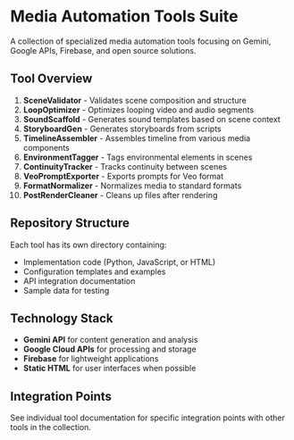 # Media Automation Tools Suite

A collection of specialized media automation tools focusing on Gemini, Google APIs, Firebase, and open source solutions.

## Tool Overview

1. **SceneValidator** - Validates scene composition and structure
2. **LoopOptimizer** - Optimizes looping video and audio segments
3. **SoundScaffold** - Generates sound templates based on scene context
4. **StoryboardGen** - Generates storyboards from scripts
5. **TimelineAssembler** - Assembles timeline from various media components
6. **EnvironmentTagger** - Tags environmental elements in scenes
7. **ContinuityTracker** - Tracks continuity between scenes
8. **VeoPromptExporter** - Exports prompts for Veo format
9. **FormatNormalizer** - Normalizes media to standard formats
10. **PostRenderCleaner** - Cleans up files after rendering

## Repository Structure

Each tool has its own directory containing:
- Implementation code (Python, JavaScript, or HTML)
- Configuration templates and examples
- API integration documentation
- Sample data for testing

## Technology Stack

- **Gemini API** for content generation and analysis
- **Google Cloud APIs** for processing and storage
- **Firebase** for lightweight applications
- **Static HTML** for user interfaces when possible

## Integration Points

See individual tool documentation for specific integration points with other tools in the collection.